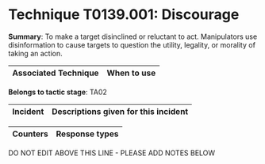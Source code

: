 # Technique T0139.001: Discourage

**Summary**: To make a target disinclined or reluctant to act. Manipulators use disinformation to cause targets to question the utility, legality, or morality of taking an action. 


| Associated Technique | When to use |
| --------- | ------------------------- |


**Belongs to tactic stage**: TA02


| Incident | Descriptions given for this incident |
| -------- | -------------------- |



| Counters | Response types |
| -------- | -------------- |


DO NOT EDIT ABOVE THIS LINE - PLEASE ADD NOTES BELOW